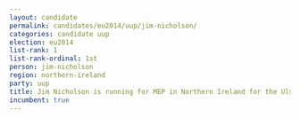 ```yaml
---
layout: candidate
permalink: candidates/eu2014/uup/jim-nicholson/
categories: candidate uup
election: eu2014
list-rank: 1
list-rank-ordinal: 1st
person: jim-nicholson
region: northern-ireland
party: uup
title: Jim Nicholson is running for MEP in Northern Ireland for the Ulster Unionist Party
incumbent: true
---
```


